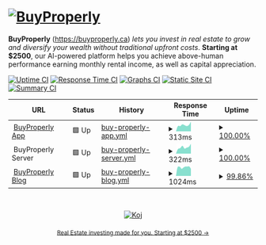 # [![BuyProperly](https://res.cloudinary.com/hv768g3im/image/upload/v1624260653/bp-assets/Logo_qfsqp1.png)](https://buyproperly.ca)

**BuyProperly** (https://buyproperly.ca) _lets you invest in real estate to grow and diversify your wealth without traditional upfront costs_. **Starting at $2500**, our AI-powered platform helps you achieve above-human performance earning monthly rental income, as well as capital appreciation.

[![Uptime CI](https://github.com/buyproperly/status/workflows/Uptime%20CI/badge.svg)](https://github.com/buyproperly/status/actions?query=workflow%3A%22Uptime+CI%22)
[![Response Time CI](https://github.com/buyproperly/status/workflows/Response%20Time%20CI/badge.svg)](https://github.com/buyproperly/status/actions?query=workflow%3A%22Response+Time+CI%22)
[![Graphs CI](https://github.com/buyproperly/status/workflows/Graphs%20CI/badge.svg)](https://github.com/buyproperly/status/actions?query=workflow%3A%22Graphs+CI%22)
[![Static Site CI](https://github.com/buyproperly/status/workflows/Static%20Site%20CI/badge.svg)](https://github.com/buyproperly/status/actions?query=workflow%3A%22Static+Site+CI%22)
[![Summary CI](https://github.com/buyproperly/status/workflows/Summary%20CI/badge.svg)](https://github.com/buyproperly/status/actions?query=workflow%3A%22Summary+CI%22)

<!--start: status pages-->
<!-- This summary is generated by Upptime (https://github.com/upptime/upptime) -->
<!-- Do not edit this manually, your changes will be overwritten -->
<!-- prettier-ignore -->
| URL | Status | History | Response Time | Uptime |
| --- | ------ | ------- | ------------- | ------ |
| <img alt="" src="https://res.cloudinary.com/hv768g3im/image/upload/v1624262522/bp-assets/bp_logo_512-removebg-preview_lrpfnz.png" height="13"> [BuyProperly App](https://www.buyproperly.ca) | 🟩 Up | [buy-properly-app.yml](https://github.com/BuyProperly/status/commits/HEAD/history/buy-properly-app.yml) | <details><summary><img alt="Response time graph" src="./graphs/buy-properly-app/response-time-week.png" height="20"> 313ms</summary><br><a href="https://status.buyproperly.ca/history/buy-properly-app"><img alt="Response time 336" src="https://img.shields.io/endpoint?url=https%3A%2F%2Fraw.githubusercontent.com%2FBuyProperly%2Fstatus%2FHEAD%2Fapi%2Fbuy-properly-app%2Fresponse-time.json"></a><br><a href="https://status.buyproperly.ca/history/buy-properly-app"><img alt="24-hour response time 433" src="https://img.shields.io/endpoint?url=https%3A%2F%2Fraw.githubusercontent.com%2FBuyProperly%2Fstatus%2FHEAD%2Fapi%2Fbuy-properly-app%2Fresponse-time-day.json"></a><br><a href="https://status.buyproperly.ca/history/buy-properly-app"><img alt="7-day response time 313" src="https://img.shields.io/endpoint?url=https%3A%2F%2Fraw.githubusercontent.com%2FBuyProperly%2Fstatus%2FHEAD%2Fapi%2Fbuy-properly-app%2Fresponse-time-week.json"></a><br><a href="https://status.buyproperly.ca/history/buy-properly-app"><img alt="30-day response time 302" src="https://img.shields.io/endpoint?url=https%3A%2F%2Fraw.githubusercontent.com%2FBuyProperly%2Fstatus%2FHEAD%2Fapi%2Fbuy-properly-app%2Fresponse-time-month.json"></a><br><a href="https://status.buyproperly.ca/history/buy-properly-app"><img alt="1-year response time 336" src="https://img.shields.io/endpoint?url=https%3A%2F%2Fraw.githubusercontent.com%2FBuyProperly%2Fstatus%2FHEAD%2Fapi%2Fbuy-properly-app%2Fresponse-time-year.json"></a></details> | <details><summary><a href="https://status.buyproperly.ca/history/buy-properly-app">100.00%</a></summary><a href="https://status.buyproperly.ca/history/buy-properly-app"><img alt="All-time uptime 99.96%" src="https://img.shields.io/endpoint?url=https%3A%2F%2Fraw.githubusercontent.com%2FBuyProperly%2Fstatus%2FHEAD%2Fapi%2Fbuy-properly-app%2Fuptime.json"></a><br><a href="https://status.buyproperly.ca/history/buy-properly-app"><img alt="24-hour uptime 100.00%" src="https://img.shields.io/endpoint?url=https%3A%2F%2Fraw.githubusercontent.com%2FBuyProperly%2Fstatus%2FHEAD%2Fapi%2Fbuy-properly-app%2Fuptime-day.json"></a><br><a href="https://status.buyproperly.ca/history/buy-properly-app"><img alt="7-day uptime 100.00%" src="https://img.shields.io/endpoint?url=https%3A%2F%2Fraw.githubusercontent.com%2FBuyProperly%2Fstatus%2FHEAD%2Fapi%2Fbuy-properly-app%2Fuptime-week.json"></a><br><a href="https://status.buyproperly.ca/history/buy-properly-app"><img alt="30-day uptime 100.00%" src="https://img.shields.io/endpoint?url=https%3A%2F%2Fraw.githubusercontent.com%2FBuyProperly%2Fstatus%2FHEAD%2Fapi%2Fbuy-properly-app%2Fuptime-month.json"></a><br><a href="https://status.buyproperly.ca/history/buy-properly-app"><img alt="1-year uptime 99.96%" src="https://img.shields.io/endpoint?url=https%3A%2F%2Fraw.githubusercontent.com%2FBuyProperly%2Fstatus%2FHEAD%2Fapi%2Fbuy-properly-app%2Fuptime-year.json"></a></details>
| <img alt="" src="https://res.cloudinary.com/hv768g3im/image/upload/v1624262522/bp-assets/bp_logo_512-removebg-preview_lrpfnz.png" height="13"> BuyProperly Server | 🟩 Up | [buy-properly-server.yml](https://github.com/BuyProperly/status/commits/HEAD/history/buy-properly-server.yml) | <details><summary><img alt="Response time graph" src="./graphs/buy-properly-server/response-time-week.png" height="20"> 322ms</summary><br><a href="https://status.buyproperly.ca/history/buy-properly-server"><img alt="Response time 182" src="https://img.shields.io/endpoint?url=https%3A%2F%2Fraw.githubusercontent.com%2FBuyProperly%2Fstatus%2FHEAD%2Fapi%2Fbuy-properly-server%2Fresponse-time.json"></a><br><a href="https://status.buyproperly.ca/history/buy-properly-server"><img alt="24-hour response time 436" src="https://img.shields.io/endpoint?url=https%3A%2F%2Fraw.githubusercontent.com%2FBuyProperly%2Fstatus%2FHEAD%2Fapi%2Fbuy-properly-server%2Fresponse-time-day.json"></a><br><a href="https://status.buyproperly.ca/history/buy-properly-server"><img alt="7-day response time 322" src="https://img.shields.io/endpoint?url=https%3A%2F%2Fraw.githubusercontent.com%2FBuyProperly%2Fstatus%2FHEAD%2Fapi%2Fbuy-properly-server%2Fresponse-time-week.json"></a><br><a href="https://status.buyproperly.ca/history/buy-properly-server"><img alt="30-day response time 324" src="https://img.shields.io/endpoint?url=https%3A%2F%2Fraw.githubusercontent.com%2FBuyProperly%2Fstatus%2FHEAD%2Fapi%2Fbuy-properly-server%2Fresponse-time-month.json"></a><br><a href="https://status.buyproperly.ca/history/buy-properly-server"><img alt="1-year response time 182" src="https://img.shields.io/endpoint?url=https%3A%2F%2Fraw.githubusercontent.com%2FBuyProperly%2Fstatus%2FHEAD%2Fapi%2Fbuy-properly-server%2Fresponse-time-year.json"></a></details> | <details><summary><a href="https://status.buyproperly.ca/history/buy-properly-server">100.00%</a></summary><a href="https://status.buyproperly.ca/history/buy-properly-server"><img alt="All-time uptime 99.96%" src="https://img.shields.io/endpoint?url=https%3A%2F%2Fraw.githubusercontent.com%2FBuyProperly%2Fstatus%2FHEAD%2Fapi%2Fbuy-properly-server%2Fuptime.json"></a><br><a href="https://status.buyproperly.ca/history/buy-properly-server"><img alt="24-hour uptime 100.00%" src="https://img.shields.io/endpoint?url=https%3A%2F%2Fraw.githubusercontent.com%2FBuyProperly%2Fstatus%2FHEAD%2Fapi%2Fbuy-properly-server%2Fuptime-day.json"></a><br><a href="https://status.buyproperly.ca/history/buy-properly-server"><img alt="7-day uptime 100.00%" src="https://img.shields.io/endpoint?url=https%3A%2F%2Fraw.githubusercontent.com%2FBuyProperly%2Fstatus%2FHEAD%2Fapi%2Fbuy-properly-server%2Fuptime-week.json"></a><br><a href="https://status.buyproperly.ca/history/buy-properly-server"><img alt="30-day uptime 100.00%" src="https://img.shields.io/endpoint?url=https%3A%2F%2Fraw.githubusercontent.com%2FBuyProperly%2Fstatus%2FHEAD%2Fapi%2Fbuy-properly-server%2Fuptime-month.json"></a><br><a href="https://status.buyproperly.ca/history/buy-properly-server"><img alt="1-year uptime 99.96%" src="https://img.shields.io/endpoint?url=https%3A%2F%2Fraw.githubusercontent.com%2FBuyProperly%2Fstatus%2FHEAD%2Fapi%2Fbuy-properly-server%2Fuptime-year.json"></a></details>
| <img alt="" src="https://res.cloudinary.com/hv768g3im/image/upload/v1624262522/bp-assets/bp_logo_512-removebg-preview_lrpfnz.png" height="13"> [BuyProperly Blog](https://blog.buyproperly.ca) | 🟩 Up | [buy-properly-blog.yml](https://github.com/BuyProperly/status/commits/HEAD/history/buy-properly-blog.yml) | <details><summary><img alt="Response time graph" src="./graphs/buy-properly-blog/response-time-week.png" height="20"> 1024ms</summary><br><a href="https://status.buyproperly.ca/history/buy-properly-blog"><img alt="Response time 1363" src="https://img.shields.io/endpoint?url=https%3A%2F%2Fraw.githubusercontent.com%2FBuyProperly%2Fstatus%2FHEAD%2Fapi%2Fbuy-properly-blog%2Fresponse-time.json"></a><br><a href="https://status.buyproperly.ca/history/buy-properly-blog"><img alt="24-hour response time 1018" src="https://img.shields.io/endpoint?url=https%3A%2F%2Fraw.githubusercontent.com%2FBuyProperly%2Fstatus%2FHEAD%2Fapi%2Fbuy-properly-blog%2Fresponse-time-day.json"></a><br><a href="https://status.buyproperly.ca/history/buy-properly-blog"><img alt="7-day response time 1024" src="https://img.shields.io/endpoint?url=https%3A%2F%2Fraw.githubusercontent.com%2FBuyProperly%2Fstatus%2FHEAD%2Fapi%2Fbuy-properly-blog%2Fresponse-time-week.json"></a><br><a href="https://status.buyproperly.ca/history/buy-properly-blog"><img alt="30-day response time 1003" src="https://img.shields.io/endpoint?url=https%3A%2F%2Fraw.githubusercontent.com%2FBuyProperly%2Fstatus%2FHEAD%2Fapi%2Fbuy-properly-blog%2Fresponse-time-month.json"></a><br><a href="https://status.buyproperly.ca/history/buy-properly-blog"><img alt="1-year response time 1363" src="https://img.shields.io/endpoint?url=https%3A%2F%2Fraw.githubusercontent.com%2FBuyProperly%2Fstatus%2FHEAD%2Fapi%2Fbuy-properly-blog%2Fresponse-time-year.json"></a></details> | <details><summary><a href="https://status.buyproperly.ca/history/buy-properly-blog">99.86%</a></summary><a href="https://status.buyproperly.ca/history/buy-properly-blog"><img alt="All-time uptime 99.82%" src="https://img.shields.io/endpoint?url=https%3A%2F%2Fraw.githubusercontent.com%2FBuyProperly%2Fstatus%2FHEAD%2Fapi%2Fbuy-properly-blog%2Fuptime.json"></a><br><a href="https://status.buyproperly.ca/history/buy-properly-blog"><img alt="24-hour uptime 100.00%" src="https://img.shields.io/endpoint?url=https%3A%2F%2Fraw.githubusercontent.com%2FBuyProperly%2Fstatus%2FHEAD%2Fapi%2Fbuy-properly-blog%2Fuptime-day.json"></a><br><a href="https://status.buyproperly.ca/history/buy-properly-blog"><img alt="7-day uptime 99.86%" src="https://img.shields.io/endpoint?url=https%3A%2F%2Fraw.githubusercontent.com%2FBuyProperly%2Fstatus%2FHEAD%2Fapi%2Fbuy-properly-blog%2Fuptime-week.json"></a><br><a href="https://status.buyproperly.ca/history/buy-properly-blog"><img alt="30-day uptime 99.81%" src="https://img.shields.io/endpoint?url=https%3A%2F%2Fraw.githubusercontent.com%2FBuyProperly%2Fstatus%2FHEAD%2Fapi%2Fbuy-properly-blog%2Fuptime-month.json"></a><br><a href="https://status.buyproperly.ca/history/buy-properly-blog"><img alt="1-year uptime 99.82%" src="https://img.shields.io/endpoint?url=https%3A%2F%2Fraw.githubusercontent.com%2FBuyProperly%2Fstatus%2FHEAD%2Fapi%2Fbuy-properly-blog%2Fuptime-year.json"></a></details>

<!--end: status pages-->

<br/>
<p align="center">
  <a href="https://buyproperly.ca/">
    <img width="44" alt="Koj" src="https://res.cloudinary.com/hv768g3im/image/upload/v1624262522/bp-assets/bp_logo_512-removebg-preview_lrpfnz.png">
  </a>
</p>
<p align="center">
  <sub><a href="https://buyproperly.ca/">Real Estate investing made for you. Starting at $2500 →</a></sub>
</p>
